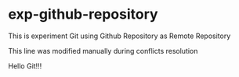 # exp-github-repository
This is experiment Git using Github Repository as Remote Repository

This line was modified manually during conflicts resolution

Hello Git!!!